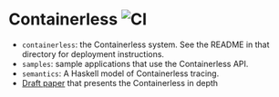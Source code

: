 # Containerless ![CI](https://github.com/plasma-umass/containerless/workflows/CI/badge.svg)

- `containerless`: the Containerless system. See the README in that directory for deployment instructions.
- `samples`: sample applications that use the Containerless API.
- `semantics`: A Haskell model of Containerless tracing.
- [Draft paper](https://arxiv.org/abs/1911.02178) that presents the Containerless in depth
